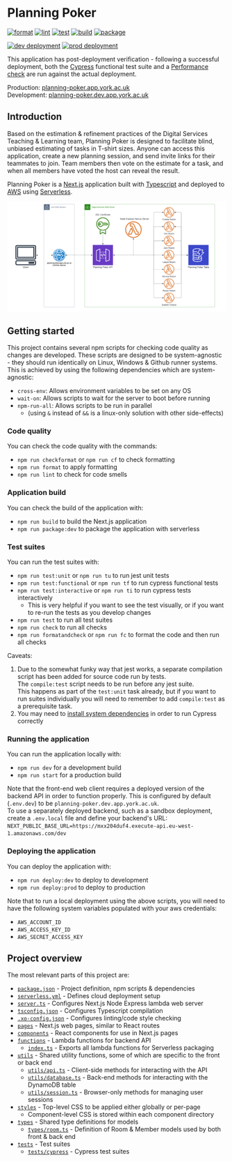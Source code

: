 # Planning Poker

[![format](https://github.com/university-of-york/esg-app-planning-poker/actions/workflows/format.yml/badge.svg?branch=dev)](https://github.com/university-of-york/esg-app-planning-poker/actions/workflows/format.yml)
[![lint](https://github.com/university-of-york/esg-app-planning-poker/actions/workflows/lint.yml/badge.svg?branch=dev)](https://github.com/university-of-york/esg-app-planning-poker/actions/workflows/lint.yml)
[![test](https://github.com/university-of-york/esg-app-planning-poker/actions/workflows/test.yml/badge.svg?branch=dev)](https://github.com/university-of-york/esg-app-planning-poker/actions/workflows/test.yml)
[![build](https://github.com/university-of-york/esg-app-planning-poker/actions/workflows/build.yml/badge.svg?branch=dev)](https://github.com/university-of-york/esg-app-planning-poker/actions/workflows/build.yml)
[![package](https://github.com/university-of-york/esg-app-planning-poker/actions/workflows/package.yml/badge.svg?branch=dev)](https://github.com/university-of-york/esg-app-planning-poker/actions/workflows/package.yml)

[![dev deployment](https://github.com/university-of-york/esg-app-planning-poker/actions/workflows/deploy-dev.yml/badge.svg?branch=dev)](https://github.com/university-of-york/esg-app-planning-poker/actions/workflows/deploy-dev.yml)
[![prod deployment](https://github.com/university-of-york/esg-app-planning-poker/actions/workflows/deploy-prod.yml/badge.svg?branch=main)](https://github.com/university-of-york/esg-app-planning-poker/actions/workflows/deploy-prod.yml)

This application has post-deployment verification - following a successful deployment, 
both the [Cypress](https://www.cypress.io/) functional test suite and a [Performance check](https://github.com/university-of-york/esg-action-performance-check) are run against the actual deployment.

Production: [planning-poker.app.york.ac.uk](https://planning-poker.app.york.ac.uk/)  
Development: [planning-poker.dev.app.york.ac.uk](https://planning-poker.dev.app.york.ac.uk/)

## Introduction

Based on the estimation & refinement practices of the Digital Services Teaching & Learning team, Planning Poker is designed to facilitate blind, unbiased estimating of tasks in T-shirt sizes.
Anyone can access this application, create a new planning session, and send invite links for their teammates to join.
Team members then vote on the estimate for a task, and when all members have voted the host can reveal the result.

Planning Poker is a [Next.js](https://nextjs.org/) application built with [Typescript](https://www.typescriptlang.org/) and deployed to [AWS](https://aws.amazon.com/) using [Serverless](https://www.serverless.com/).

[![diagram](.github/images/diagram_x160.png)](https://github.com/university-of-york/esg-app-planning-poker/raw/dev/.github/images/diagram.png)

## Getting started

This project contains several npm scripts for checking code quality as changes are developed.
These scripts are designed to be system-agnostic - they should run identically on Linux, Windows & Github runner systems.
This is achieved by using the following dependencies which are system-agnostic:
 - `cross-env`: Allows environment variables to be set on any OS
 - `wait-on`: Allows scripts to wait for the server to boot before running
 - `npm-run-all`: Allows scripts to be run in parallel 
   - (using `&` instead of `&&` is a linux-only solution with other side-effects)

### Code quality

You can check the code quality with the commands:
 - `npm run checkformat` or `npm run cf` to check formatting
 - `npm run format` to apply formatting
 - `npm run lint` to check for code smells

### Application build
 
You can check the build of the application with:
 - `npm run build` to build the Next.js application
 - `npm run package:dev` to package the application with serverless

### Test suites

You can run the test suites with:
 - `npm run test:unit` or `npm run tu` to run jest unit tests
 - `npm run test:functional` or `npm run tf` to run cypress functional tests
 - `npm run test:interactive` or `npm run ti` to run cypress tests interactively
   - This is very helpful if you want to see the test visually, or if you want to re-run the tests as you develop changes
 - `npm run test` to run all test suites
 - `npm run check` to run all checks
 - `npm run formatandcheck` or `npm run fc` to format the code and then run all checks  

Caveats: 
 1. Due to the somewhat funky way that jest works, a separate compilation script has been added for source code run by tests.  
The `compile:test` script needs to be run before any jest suite.  
This happens as part of the `test:unit` task already, but if you want to run suites individually you will need to remember to add `compile:test` as a prerequisite task.
 2. You may need to [install system dependencies](https://docs.cypress.io/guides/getting-started/installing-cypress#System-requirements) in order to run Cypress correctly

### Running the application

You can run the application locally with:
 - `npm run dev` for a development build
 - `npm run start` for a production build
 
Note that the front-end web client requires a deployed version of the backend API in order to function properly.
This is configured by default (`.env.dev`) to be `planning-poker.dev.app.york.ac.uk`.  
To use a separately deployed backend, such as a sandbox deployment, create a `.env.local` file and define your backend's URL:  
`NEXT_PUBLIC_BASE_URL=https://mxx204duf4.execute-api.eu-west-1.amazonaws.com/dev`

### Deploying the application

You can deploy the application with:
 - `npm run deploy:dev` to deploy to development
 - `npm run deploy:prod` to deploy to production
 
Note that to run a local deployment using the above scripts, you will need to have the following system variables populated with your aws credentials:
 - `AWS_ACCOUNT_ID`
 - `AWS_ACCESS_KEY_ID`
 - `AWS_SECRET_ACCESS_KEY`

## Project overview

The most relevant parts of this project are:
 - [`package.json`](package.json) - Project definition, npm scripts & dependencies
 - [`serverless.yml`](serverless.yml) - Defines cloud deployment setup
 - [`server.ts`](server.ts) - Configures Next.js Node Express lambda web server
 - [`tsconfig.json`](tsconfig.json) - Configures Typescript compilation
 - [`.xo-config.json`](.xo-config.json) - Configures linting/code style checking
 - [`pages`](pages) - Next.js web pages, similar to React routes
 - [`components`](components) - React components for use in Next.js pages
 - [`functions`](functions) - Lambda functions for backend API
   - [`index.ts`](index.ts) - Exports all lambda functions for Serverless packaging
 - [`utils`](utils) - Shared utility functions, some of which are specific to the front or back end
   - [`utils/api.ts`](utils/api.ts) - Client-side methods for interacting with the API
   - [`utils/database.ts`](utils/database.ts) - Back-end methods for interacting with the DynamoDB table
   - [`utils/session.ts`](utils/session.ts) - Browser-only methods for managing user sessions
 - [`styles`](styles) - Top-level CSS to be applied either globally or per-page
   - Component-level CSS is stored within each component directory
 - [`types`](types) - Shared type definitions for models
   - [`types/room.ts`](types/room.ts) - Definition of Room & Member models used by both front & back end
 - [`tests`](tests) - Test suites
   - [`tests/cypress`](tests/cypress) - Cypress test suites
